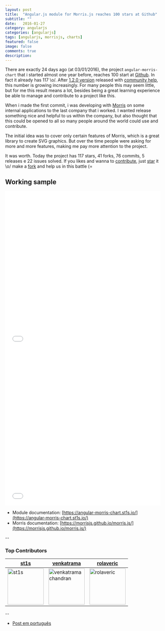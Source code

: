 ```yaml
---
layout: post
title:  "Angular.js module for Morris.js reaches 100 stars at Github"
subtitle: ""
date:   2016-01-27
category: angularjs
categories: [angularjs]
tags: [angularjs, morrisjs, charts]
featured: false
image: false
comments: true
description: 
---
```


There are exactly 24 days ago (at 03/01/2016), the project `angular-morris-chart` that i started almost one year before, reaches 100 start at [Github](https://github.com/st1s/angular-morris-chart).
In fact it already has 117 \o/. After [1.2.0 version](https://github.com/st1s/angular-morris-chart/releases/tag/1.2.0) released with [community help](https://github.com/st1s/angular-morris-chart/graphs/contributors), this number is growing increasingly.
For many people this may seem little, but for me this result means a lot, besides being a great learning experience be able to manage and contribute to a project like this.

When i made the first commit, i was developing with [Morris](https://morrisjs.github.io/morris.js/) on some internal applications to the last company that i worked.
I wanted release something nice and helpful to us within the company, but also thought that this could be opened to all so many people around the world could use and contribute. 

The initial idea was to cover only certain features of Morris, which is a great library to create SVG graphics.
But over the time people were asking for more and more features, making me pay more attention to the project.

It was worth. Today the project has 117 stars, 41 forks, 76 commits, 5 releases e 22 issues solved. If you likes and wanna to [contribute](https://github.com/st1s/angular-morris-chart/blob/master/CONTRIBUTING.md), just [star](https://github.com/st1s/angular-morris-chart/) it \o/ make a [fork](https://github.com/st1s/angular-morris-chart) and help us in this battle (=


## Working sample

<iframe width="100%" height="510" src="//jsfiddle.net/st1s/n6aaLckb/embedded/result,html,js/" allowfullscreen="allowfullscreen" frameborder="0"></iframe>
<iframe width="100%" height="510" src="//jsfiddle.net/st1s/zwb207md/embedded/result,html,js/" allowfullscreen="allowfullscreen" frameborder="0"></iframe>

<br />

- Module documentation: [https://angular-morris-chart.st1s.io/](https://angular-morris-chart.st1s.io/)
- Morris documentation: [https://morrisjs.github.io/morris.js/](https://morrisjs.github.io/morris.js/)

--

### Top Contributors

| [st1s](https://github.com/st1s) | [venkatrama](https://github.com/venkatramachandran)  | [rolaveric](https://github.com/rolaveric)  |
|---|---|---|
| [<img alt="st1s" src="https://avatars.githubusercontent.com/u/719763?v=3&s=117" width="117">](https://github.com/st1s)   | [<img alt="venkatramachandran" src="https://avatars.githubusercontent.com/u/4744258?v=3&s=117" width="117">](https://github.com/venkatramachandran)  |  [<img alt="rolaveric" src="https://avatars.githubusercontent.com/u/960670?v=3&s=117" width="117">](https://github.com/rolaveric) |

--

- [Post em português](/angularjs/2016/01/27/angular-morris-chart-conquista-100-stars-no-github.html)
